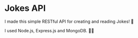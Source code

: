 # Jokes API

I made this simple RESTful API for creating and reading Jokes! 🤣

I used Node.js, Express.js and MongoDB. 👩‍💻
